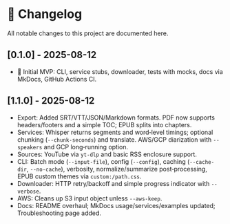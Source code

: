 # 📝 Changelog

All notable changes to this project are documented here.

## [0.1.0] - 2025-08-12
- 🎉 Initial MVP: CLI, service stubs, downloader, tests with mocks, docs via MkDocs, GitHub Actions CI.

## [1.1.0] - 2025-08-12
- Export: Added SRT/VTT/JSON/Markdown formats. PDF now supports headers/footers and a simple TOC; EPUB splits into chapters.
- Services: Whisper returns segments and word‑level timings; optional chunking (`--chunk-seconds`) and translate. AWS/GCP diarization with `--speakers` and GCP long‑running option.
- Sources: YouTube via `yt-dlp` and basic RSS enclosure support.
- CLI: Batch mode (`--input-file`), config (`--config`), caching (`--cache-dir`, `--no-cache`), verbosity, normalize/summarize post‑processing, EPUB custom themes via `custom:/path.css`.
- Downloader: HTTP retry/backoff and simple progress indicator with `--verbose`.
- AWS: Cleans up S3 input object unless `--aws-keep`.
- Docs: README overhaul; MkDocs usage/services/examples updated; Troubleshooting page added.
